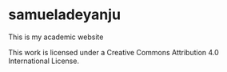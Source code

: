 # samueladeyanju
This is my academic website

This work is licensed under a Creative Commons Attribution 4.0 International License.
